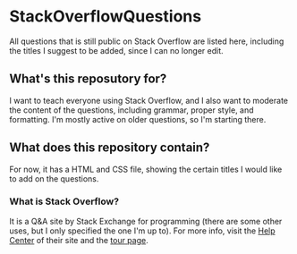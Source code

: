 # StackOverflowQuestions

All questions that is still public on Stack Overflow are listed here, including the titles I suggest to be added, since I can no longer edit.

## What's this reposutory for?

I want to teach everyone using Stack Overflow, and I also want to moderate the content of the questions, including grammar, proper style, and formatting. I'm mostly active on older questions, so I'm starting there.

## What does this repository contain?

For now, it has a HTML and CSS file, showing the certain titles I would like to add on the questions.

### What is Stack Overflow?

It is a Q&A site by Stack Exchange for programming (there are some other uses, but I only specified the one I'm up to). For more info, visit the [Help Center](https://stackoverflow.com/help) of their site and the [tour page](https://stackoverflow.com/tour).
